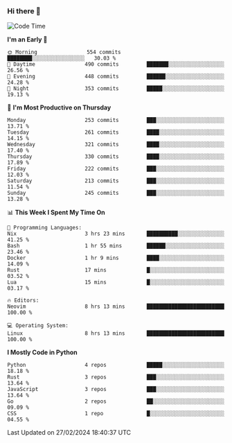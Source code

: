 ### Hi there 👋
<!--START_SECTION:waka-->
![Code Time](http://img.shields.io/badge/Code%20Time-268%20hrs%2025%20mins-blue)

**I'm an Early 🐤** 

```text
🌞 Morning                554 commits         ████████░░░░░░░░░░░░░░░░░   30.03 % 
🌆 Daytime                490 commits         ███████░░░░░░░░░░░░░░░░░░   26.56 % 
🌃 Evening                448 commits         ██████░░░░░░░░░░░░░░░░░░░   24.28 % 
🌙 Night                  353 commits         █████░░░░░░░░░░░░░░░░░░░░   19.13 % 
```
📅 **I'm Most Productive on Thursday** 

```text
Monday                   253 commits         ███░░░░░░░░░░░░░░░░░░░░░░   13.71 % 
Tuesday                  261 commits         ████░░░░░░░░░░░░░░░░░░░░░   14.15 % 
Wednesday                321 commits         ████░░░░░░░░░░░░░░░░░░░░░   17.40 % 
Thursday                 330 commits         ████░░░░░░░░░░░░░░░░░░░░░   17.89 % 
Friday                   222 commits         ███░░░░░░░░░░░░░░░░░░░░░░   12.03 % 
Saturday                 213 commits         ███░░░░░░░░░░░░░░░░░░░░░░   11.54 % 
Sunday                   245 commits         ███░░░░░░░░░░░░░░░░░░░░░░   13.28 % 
```


📊 **This Week I Spent My Time On** 

```text
💬 Programming Languages: 
Nix                      3 hrs 23 mins       ██████████░░░░░░░░░░░░░░░   41.25 % 
Bash                     1 hr 55 mins        ██████░░░░░░░░░░░░░░░░░░░   23.46 % 
Docker                   1 hr 9 mins         ████░░░░░░░░░░░░░░░░░░░░░   14.09 % 
Rust                     17 mins             █░░░░░░░░░░░░░░░░░░░░░░░░   03.52 % 
Lua                      15 mins             █░░░░░░░░░░░░░░░░░░░░░░░░   03.17 % 

🔥 Editors: 
Neovim                   8 hrs 13 mins       █████████████████████████   100.00 % 

💻 Operating System: 
Linux                    8 hrs 13 mins       █████████████████████████   100.00 % 
```

**I Mostly Code in Python** 

```text
Python                   4 repos             █████░░░░░░░░░░░░░░░░░░░░   18.18 % 
Rust                     3 repos             ███░░░░░░░░░░░░░░░░░░░░░░   13.64 % 
JavaScript               3 repos             ███░░░░░░░░░░░░░░░░░░░░░░   13.64 % 
Go                       2 repos             ██░░░░░░░░░░░░░░░░░░░░░░░   09.09 % 
CSS                      1 repo              █░░░░░░░░░░░░░░░░░░░░░░░░   04.55 % 
```




 Last Updated on 27/02/2024 18:40:37 UTC
<!--END_SECTION:waka-->

<!--
**YoganshSharma/YoganshSharma** is a ✨ _special_ ✨ repository because its `README.md` (this file) appears on your GitHub profile.

Here are some ideas to get you started:

- 🔭 I’m currently working on ...
- 🌱 I’m currently learning ...
- 👯 I’m looking to collaborate on ...
- 🤔 I’m looking for help with ...
- 💬 Ask me about ...
- 📫 How to reach me: ...
- 😄 Pronouns: ...
- ⚡ Fun fact: ...
-->
